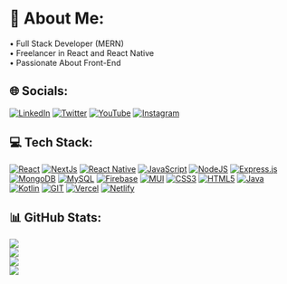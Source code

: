 # 💫 About Me:

• Full Stack Developer (MERN)<br>
• Freelancer in React and React Native<br>
• Passionate About Front-End

## 🌐 Socials:

[![LinkedIn](https://img.shields.io/badge/LinkedIn-%230077B5.svg?style=for-the-badge&logo=linkedin&logoColor=white)](https://linkedin.com/in/siddhant-sharma-9588611a9)
[![Twitter](https://img.shields.io/badge/Twitter-%231DA1F2.svg?style=for-the-badge&logo=Twitter&logoColor=white)](https://twitter.com/siddhant_twt)
[![YouTube](https://img.shields.io/badge/YouTube-%23FF0000.svg?style=for-the-badge&logo=YouTube&logoColor=white)](https://youtube.com/@siddhantsharma2591)
[![Instagram](https://img.shields.io/badge/Instagram-%23E4405F.svg?style=for-the-badge&logo=Instagram&logoColor=white)](https://instagram.com/siddhant_6561)

## 💻 Tech Stack:

[![React](https://img.shields.io/badge/react-%2320232a.svg?style=for-the-badge&logo=react&logoColor=%2361DAFB)](https://react.dev)
[![NextJs](https://img.shields.io/badge/Next.js-%23000000.svg?style=for-the-badge&logo=nextjs&logoColor=#00C7B7)](https://nextjs.org/)
[![React Native](https://img.shields.io/badge/react_native-%2320232a.svg?style=for-the-badge&logo=react&logoColor=%2361DAFB)](https://reactnative.dev)
[![JavaScript](https://img.shields.io/badge/javascript-%23323330.svg?style=for-the-badge&logo=javascript&logoColor=%23F7DF1E)](https://developer.mozilla.org/en-US/docs/Web/JavaScript)
[![NodeJS](https://img.shields.io/badge/node.js-6DA55F?style=for-the-badge&logo=node.js&logoColor=white)](https://nodejs.org)
[![Express.js](https://img.shields.io/badge/express.js-%23404d59.svg?style=for-the-badge&logo=express&logoColor=%2361DAFB)](https://expressjs.com)
[![MongoDB](https://img.shields.io/badge/MongoDB-%234ea94b.svg?style=for-the-badge&logo=mongodb&logoColor=white)](https://www.mongodb.com)
[![MySQL](https://img.shields.io/badge/mysql-%2300000f.svg?style=for-the-badge&logo=mysql&logoColor=white)](https://www.mysql.com)
[![Firebase](https://img.shields.io/badge/Firebase-039BE5?style=for-the-badge&logo=Firebase&logoColor=white)](https://firebase.google.com)
[![MUI](https://img.shields.io/badge/MUI-%230081CB.svg?style=for-the-badge&logo=mui&logoColor=white)](https://mui.com)
[![CSS3](https://img.shields.io/badge/css3-%231572B6.svg?style=for-the-badge&logo=css3&logoColor=white)](https://developer.mozilla.org/en-US/docs/Web/CSS)
[![HTML5](https://img.shields.io/badge/html5-%23E34F26.svg?style=for-the-badge&logo=html5&logoColor=white)](https://developer.mozilla.org/en-US/docs/Web/HTML)
[![Java](https://img.shields.io/badge/java-%23ED8B00.svg?style=for-the-badge&logo=openjdk&logoColor=white)](https://www.java.com)
[![Kotlin](https://img.shields.io/badge/kotlin-%237F52FF.svg?style=for-the-badge&logo=kotlin&logoColor=white)](https://kotlinlang.org)
[![GIT](https://img.shields.io/badge/Git-fc6d26?style=for-the-badge&logo=git&logoColor=white)](https://git-scm.com)
[![Vercel](https://img.shields.io/badge/vercel-%23000000.svg?style=for-the-badge&logo=vercel&logoColor=white)](https://vercel.com)
[![Netlify](https://img.shields.io/badge/netlify-%23000000.svg?style=for-the-badge&logo=netlify&logoColor=#00C7B7)](https://www.netlify.com)

## 📊 GitHub Stats:

![](https://github-readme-stats.vercel.app/api?username=SiddhantSharma575&theme=dracula&hide_border=true&include_all_commits=false&count_private=false)<br/>
![](https://github-readme-streak-stats.herokuapp.com/?user=SiddhantSharma575&theme=dracula&hide_border=true)<br/>
![](https://github-readme-stats.vercel.app/api/top-langs/?username=SiddhantSharma575&theme=dracula&hide_border=true&include_all_commits=false&count_private=false&layout=compact)</br>
![](https://visitcount.itsvg.in/api?id=SiddhantSharma575&icon=5&color=10)
